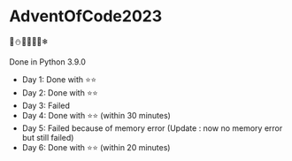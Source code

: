 # AdventOfCode2023
🎄⛄🎅🏼🤶🦌❄

Done in Python 3.9.0

- Day 1: Done with ⭐⭐
- Day 2: Done with ⭐⭐
- Day 3: Failed
- Day 4: Done with ⭐⭐ (within 30 minutes)
- Day 5: Failed because of memory error (Update : now no memory error but still failed)
- Day 6: Done with ⭐⭐ (within 20 minutes)